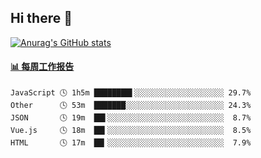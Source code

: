 ## Hi there 👋

[![Anurag's GitHub stats](https://github-readme-stats.vercel.app/api?username=OriLight152)](https://github.com/anuraghazra/github-readme-stats)

<!--
**OriLight152/OriLight152** is a ✨ _special_ ✨ repository because its `README.md` (this file) appears on your GitHub profile.

Here are some ideas to get you started:

- 🔭 I’m currently working on ...
- 🌱 I’m currently learning ...
- 👯 I’m looking to collaborate on ...
- 🤔 I’m looking for help with ...
- 💬 Ask me about ...
- 📫 How to reach me: ...
- 😄 Pronouns: ...
- ⚡ Fun fact: ...
-->

<!-- waka-box start -->
#### <a href="https://gist.github.com/92c8d5b388768c10efcba86e82b7c4fb" target="_blank">📊 每周工作报告</a>
```text
JavaScript 🕓 1h5m ████████▌░░░░░░░░░░░░░░░░░░░░ 29.7%
Other      🕓 53m  ███████░░░░░░░░░░░░░░░░░░░░░░ 24.3%
JSON       🕓 19m  ██▌░░░░░░░░░░░░░░░░░░░░░░░░░░  8.7%
Vue.js     🕓 18m  ██▍░░░░░░░░░░░░░░░░░░░░░░░░░░  8.5%
HTML       🕓 17m  ██▎░░░░░░░░░░░░░░░░░░░░░░░░░░  7.9%
```
<!-- Powered by https://github.com/journey-ad/waka-box-go . -->
<!-- waka-box end -->
